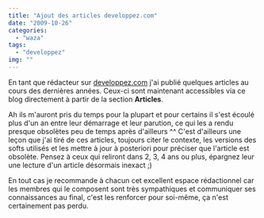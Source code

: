 ```yaml
---
title: "Ajout des articles developpez.com"
date: "2009-10-26"
categories: 
  - "waza"
tags: 
  - "developpez"
img: ""
---
```


En tant que rédacteur sur [developpez.com](http://hugo.developpez.com "developpez.com") j'ai publié quelques articles au cours des dernières années. Ceux-ci sont maintenant accessibles via ce blog directement à partir de la section **Articles**.

Ah ils m'auront pris du temps pour la plupart et pour certains il s'est écoulé plus d'un an entre leur démarrage et leur parution, ce qui les a rendu presque obsolètes peu de temps après d'ailleurs ^^ C'est d'ailleurs une leçon que j'ai tiré de ces articles, toujours citer le contexte, les versions des softs utilisés et les mettre à jour à posteriori pour préciser que l'article est obsolète. Pensez à ceux qui reliront dans 2, 3, 4 ans ou plus, épargnez leur une lecture d'un article désormais inexact ;)

En tout cas je recommande à chacun cet excellent espace rédactionnel car les membres qui le composent sont très sympathiques et communiquer ses connaissances au final, c'est les renforcer pour soi-même, ça n'est certainement pas perdu.
